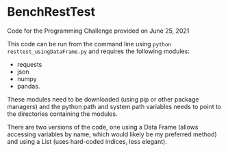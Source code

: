 # BenchRestTest
Code for the Programming Challenge provided on June 25, 2021

This code can be run from the command line using
`python resttest_usingDataFrame.py`
and requires the following modules:
* requests
* json
* numpy
* pandas. 


These modules need to be downloaded (using pip or other package managers) and the python path and system path variables needs to point to the directories containing the modules. 

There are two versions of the code, one using a Data Frame (allows accessing variables by name, which would likely be my preferred method) and using a List (uses hard-coded indices, less elegant). 
